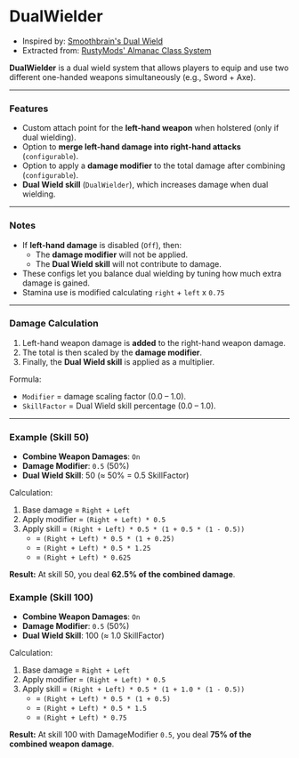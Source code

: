 # DualWielder

- Inspired by: [Smoothbrain's Dual Wield](https://thunderstore.io/c/valheim/p/Smoothbrain/DualWield/)
- Extracted from: [RustyMods' Almanac Class System](https://thunderstore.io/c/valheim/p/RustyMods/AlmanacClassSystem/)

**DualWielder** is a dual wield system that allows players to equip and use two different one-handed weapons simultaneously (e.g., Sword + Axe).

---

### Features

- Custom attach point for the **left-hand weapon** when holstered (only if dual wielding).
- Option to **merge left-hand damage into right-hand attacks** (`configurable`).
- Option to apply a **damage modifier** to the total damage after combining (`configurable`).
- **Dual Wield skill** (`DualWielder`), which increases damage when dual wielding.

---

### Notes

- If **left-hand damage** is disabled (`Off`), then:
    - The **damage modifier** will not be applied.
    - The **Dual Wield skill** will not contribute to damage.
- These configs let you balance dual wielding by tuning how much extra damage is gained.
- Stamina use is modified calculating `right` + `left` x `0.75`
---

### Damage Calculation

1. Left-hand weapon damage is **added** to the right-hand weapon damage.
2. The total is then scaled by the **damage modifier**.
3. Finally, the **Dual Wield skill** is applied as a multiplier.

Formula:

- `Modifier` = damage scaling factor (0.0 – 1.0).
- `SkillFactor` = Dual Wield skill percentage (0.0 – 1.0).

---

### Example (Skill 50)

- **Combine Weapon Damages**: `On`
- **Damage Modifier**: `0.5` (50%)
- **Dual Wield Skill**: 50 (≈ 50% = 0.5 SkillFactor)

Calculation:

1. Base damage = `Right + Left`
2. Apply modifier = `(Right + Left) * 0.5`
3. Apply skill = `(Right + Left) * 0.5 * (1 + 0.5 * (1 - 0.5))`
    - = `(Right + Left) * 0.5 * (1 + 0.25)`
    - = `(Right + Left) * 0.5 * 1.25`
    - = `(Right + Left) * 0.625`

**Result:** At skill 50, you deal **62.5% of the combined damage**.

### Example (Skill 100)

- **Combine Weapon Damages**: `On`
- **Damage Modifier**: `0.5` (50%)
- **Dual Wield Skill**: 100 (≈ 1.0 SkillFactor)

Calculation:

1. Base damage = `Right + Left`
2. Apply modifier = `(Right + Left) * 0.5`
3. Apply skill = `(Right + Left) * 0.5 * (1 + 1.0 * (1 - 0.5))`
    - = `(Right + Left) * 0.5 * (1 + 0.5)`
    - = `(Right + Left) * 0.5 * 1.5`
    - = `(Right + Left) * 0.75`

**Result:** At skill 100 with DamageModifier `0.5`, you deal **75% of the combined weapon damage**.
